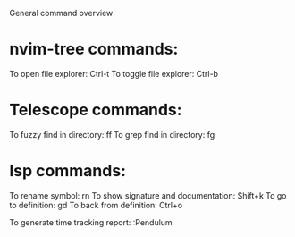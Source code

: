 General command overview

# nvim-tree commands:
To open file explorer:
    Ctrl-t
To toggle file explorer:
    Ctrl-b

# Telescope commands:
To fuzzy find in directory:
    <Space>ff
To grep find in directory:
    <Space>fg

# lsp commands:
To rename symbol:
    <Space>rn
To show signature and documentation:
    Shift+k
To go to definition:
    <Space>gd
To back from definition:
    Ctrl+o

To generate time tracking report:
    :Pendulum
